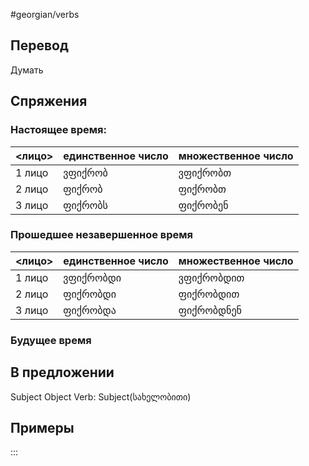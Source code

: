 #georgian/verbs 
## Перевод
Думать
## Спряжения
### Настоящее время:
<лицо>|единственное число|множественное число
--------|---------------------|------------------------
1 лицо | ვფიქრობ | ვფიქრობთ
2 лицо | ფიქრობ | ფიქრობთ
3 лицо | ფიქრობს | ფიქრობენ
### Прошедшее незавершенное время
<лицо>|единственное число|множественное число
--------|---------------------|------------------------
1 лицо | ვფიქრობდი | ვფიქრობდით
2 лицо | ფიქრობდი | ფიქრობდით
3 лицо | ფიქრობდა | ფიქრობდნენ
### Будущее время
## В предложении
Subject Object Verb: Subject(სახელობითი)
## Примеры
:::
